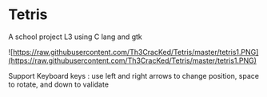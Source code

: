 # Tetris
A school project L3 using C lang and gtk


![https://raw.githubusercontent.com/Th3CracKed/Tetris/master/tetris1.PNG](https://raw.githubusercontent.com/Th3CracKed/Tetris/master/tetris1.PNG)

Support Keyboard keys :
use left and right arrows to change position, space to rotate, and down to validate
